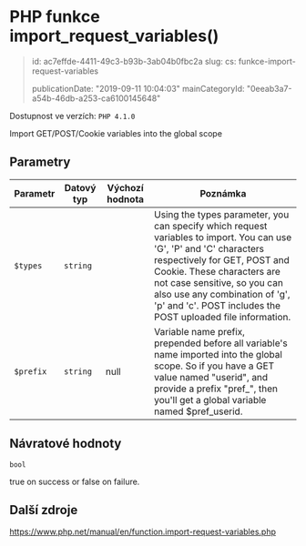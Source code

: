 PHP funkce import_request_variables()
=====================================

> id: ac7effde-4411-49c3-b93b-3ab04b0fbc2a
> slug:
> 	cs: funkce-import-request-variables
>
> publicationDate: "2019-09-11 10:04:03"
> mainCategoryId: "0eeab3a7-a54b-46db-a253-ca6100145648"

Dostupnost ve verzích: `PHP 4.1.0`

Import GET/POST/Cookie variables into the global scope


Parametry
--------------

| Parametr | Datový typ | Výchozí hodnota | Poznámka |
|-----|-----|-----|-----|
| `$types` | `string` |  | Using the types parameter, you can specify which request variables to import. You can use 'G', 'P' and 'C' characters respectively for GET, POST and Cookie. These characters are not case sensitive, so you can also use any combination of 'g', 'p' and 'c'. POST includes the POST uploaded file information. |
| `$prefix` | `string` | null | Variable name prefix, prepended before all variable's name imported into the global scope. So if you have a GET value named "userid", and provide a prefix "pref_", then you'll get a global variable named $pref_userid. |


Návratové hodnoty
----------------

`bool`

true on success or false on failure.

Další zdroje
------------

https://www.php.net/manual/en/function.import-request-variables.php
